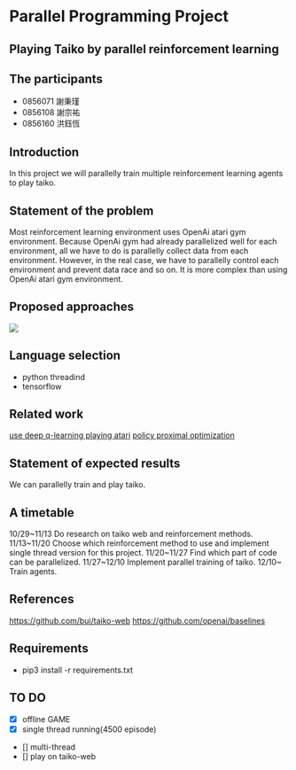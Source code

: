 # Parallel Programming Project

## Playing Taiko by parallel reinforcement learning


## The participants
- 0856071 謝秉瑾
- 0856108 謝宗祐
- 0856160 洪鈺恆

## Introduction
In this project we will parallelly train multiple reinforcement learning agents to play taiko.

## Statement of the problem


Most reinforcement learning environment uses OpenAi atari gym environment. Because OpenAi gym had already parallelized well for each environment, all we have to do is parallelly collect data from each environment. However, in the real case, we have to parallelly control each environment and prevent data race and so on. It is more complex than using OpenAi atari gym environment.
## Proposed approaches

![](https://i.imgur.com/e7AIU5B.png)

## Language selection
- python threadind
- tensorflow
## Related work
[use deep q-learning playing atari](https://arxiv.org/abs/1312.5602)
[policy proximal optimization](https://arxiv.org/abs/1707.06347)
## Statement of expected results
We can parallelly train and play taiko.
## A timetable
10/29~11/13 Do research on taiko web and reinforcement methods.
11/13~11/20 Choose which reinforcement method to use and implement single thread version for this project.
11/20~11/27 Find which part of code can be parallelized.
11/27~12/10 Implement parallel training of taiko. 
12/10~ Train agents.
## References
https://github.com/bui/taiko-web
https://github.com/openai/baselines

## Requirements
- pip3 install -r requirements.txt

## TO DO
- [x] offline GAME
- [x] single thread running(4500 episode)
- [] multi-thread
- [] play on taiko-web
